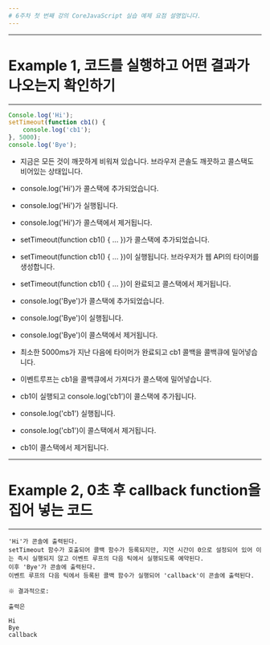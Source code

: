 ```yaml
---
# 6주차 첫 번째 강의 CoreJavaScript 실습 예제 요점 설명입니다. 
---
```


---
# Example 1, 코드를 실행하고 어떤 결과가 나오는지 확인하기
---

```js
Console.log('Hi');
setTimeout(function cb1() {
    console.log('cb1');
}, 5000);
console.log('Bye');
```
- 지금은 모든 것이 깨끗하게 비워져 있습니다. 브라우저 콘솔도 깨끗하고 콜스택도 비어있는 상태입니다.
  
- console.log('Hi')가 콜스택에 추가되었습니다.
  
- console.log('Hi')가 실행됩니다.
  
- console.log('Hi')가 콜스택에서 제거됩니다.
  
- setTimeout(function cb1() { ... })가 콜스택에 추가되었습니다.
  
- setTimeout(function cb1() { ... })이 실행됩니다. 브라우저가 웹 API의 타이머를 생성합니다.
  
- setTimeout(function cb1() { ... })이 완료되고 콜스택에서 제거됩니다.
  
- console.log('Bye')가 콜스택에 추가되었습니다.
  
- console.log('Bye')이 실행됩니다.
  
- console.log('Bye')이 콜스택에서 제거됩니다.
  
- 최소한 5000ms가 지난 다음에 타이머가 완료되고 cb1 콜백을 콜백큐에 밀어넣습니다.
  
- 이벤트루프는 cb1을 콜백큐에서 가져다가 콜스택에 밀어넣습니다.
  
- cb1이 실행되고 console.log(‘cb1’)이 콜스택에 추가됩니다.
  
- console.log('cb1') 실행됩니다.
  
- console.log('cb1')이 콜스택에서 제거됩니다.
  
- cb1이 콜스택에서 제거됩니다.


---
# Example 2, 0초 후 callback function을 집어 넣는 코드
---
```
'Hi'가 콘솔에 출력된다.
setTimeout 함수가 호출되어 콜백 함수가 등록되지만, 지연 시간이 0으로 설정되어 있어 이는 즉시 실행되지 않고 이벤트 루프의 다음 틱에서 실행되도록 예약된다.
이후 'Bye'가 콘솔에 출력된다.
이벤트 루프의 다음 틱에서 등록된 콜백 함수가 실행되어 'callback'이 콘솔에 출력된다.

※ 결과적으로:

출력은

Hi
Bye
callback
```
